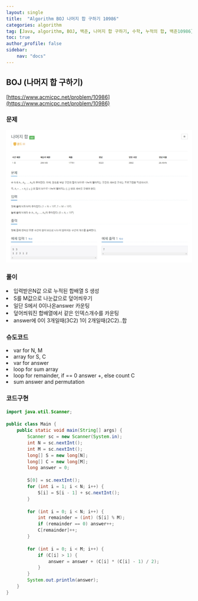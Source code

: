 ```yaml
---
layout: single
title:  "Algorithm BOJ 나머지 합 구하기 10986"
categories: algorithm
tag: [Java, algorithm, BOJ, 백준, 나머지 합 구하기, 수학, 누적의 합, 백준10986]
toc: true
author_profile: false
sidebar:
    nav: "docs"
---
```

## BOJ (나머지 합 구하기)
[https://www.acmicpc.net/problem/10986](https://www.acmicpc.net/problem/10986)

### 문제
  ![나머지 합 구하기](/assets/img/BOJ10986.jpg)

### 풀이
<li>입력받은N값 으로 누적된 합배열 S 생성</li>
<li>S를 M값으로 나눈값으로 덮어씌우기</li>
<li>일단 S에서 0이나온answer 카운팅</li>
<li>덮어씌워진 합배열에서 같은 인덱스개수를 카운팅</li>
<li>answer에 0이 3개일때(3C2) 1이 2개일때(2C2)..합</li>

### 슈도코드
<li>var for N, M</li>
<li>array for S, C</li>
<li>var for answer</li>
<li>loop for sum array</li>
<li>loop for remainder, if == 0 answer +, else count C</li>
<li>sum answer and permutation</li>

### 코드구현
```java
import java.util.Scanner;

public class Main {
    public static void main(String[] args) {
        Scanner sc = new Scanner(System.in);
        int N = sc.nextInt();
        int M = sc.nextInt();
        long[] S = new long[N];
        long[] C = new long[M];
        long answer = 0;

        S[0] = sc.nextInt();
        for (int i = 1; i < N; i++) {
            S[i] = S[i - 1] + sc.nextInt();
        }

        for (int i = 0; i < N; i++) {
            int remainder = (int) (S[i] % M);
            if (remainder == 0) answer++;
            C[remainder]++;
        }

        for (int i = 0; i < M; i++) {
            if (C[i] > 1) {
                answer = answer + (C[i] * (C[i] - 1) / 2);
            }
        }
        System.out.println(answer);
    }
}
```
